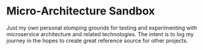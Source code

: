 # Micro-Architecture Sandbox
Just my own personal stomping grounds for testing and experimenting with microservice architecture and related technologies.  The intent is to log my journey in the hopes to create great reference source for other projects.
